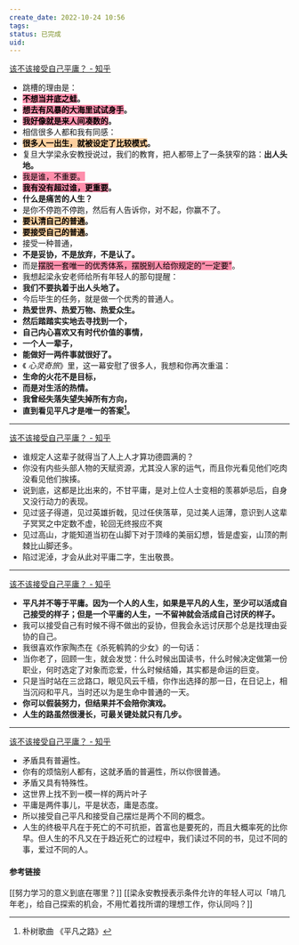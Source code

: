 ```yaml
---
create_date: 2022-10-24 10:56
tags: 
status: 已完成 
uid: 
---
```

[该不该接受自己平庸？ - 知乎](https://www.zhihu.com/question/558550775/answer/2710839431)

- 跳槽的理由是：
- **<mark style="background: #FF5582A6;">不想当井底之蛙</mark>。**
- **<mark style="background: #FF5582A6;">想去有风暴的大海里试试身手</mark>。**
- **<mark style="background: #FF5582A6;">我好像就是来人间凑数的</mark>。**
- 相信很多人都和我有同感：
- **<mark style="background: #FFB86CA6;">很多人一出生，就被设定了比较模式</mark>。**
- 复旦大学梁永安教授说过，我们的教育，把人都带上了一条狭窄的路：**出人头地。**
- <mark style="background: #FF5582A6;">我是谁，不重要。</mark>
- **<mark style="background: #FF5582A6;">我有没有超过谁，更重要</mark>。**
- **什么是痛苦的人生？**
- 是你不停跑不停跑，然后有人告诉你，对不起，你赢不了。
- **<mark style="background: #FFB86CA6;">要认清自己的普通</mark>。**
- **<mark style="background: #FFB86CA6;">要接受自己的普通</mark>。**
- 接受一种普通，
- **不是妥协，不是放弃，不是认了。**
- 而是<mark style="background: #FF5582A6;">摆脱一套唯一的优秀体系，摆脱别人给你规定的“一定要”</mark>。
- 我想起梁永安老师给所有年轻人的那句提醒：
- **我们不要执着于出人头地了。**
- 今后毕生的任务，就是做一个优秀的普通人。
- **热爱世界、热爱万物、热爱众生。**
- **然后踏踏实实地去寻找到一个，**
- **自己内心喜欢又有时代价值的事情，**
- **一个人一辈子，**
- **能做好一两件事就很好了。**
- 《 _心灵奇旅_》里，这一幕安慰了很多人，我想和你再次重温：
- **生命的火花不是目标，**
- **而是对生活的热情。**
- **我曾经失落失望失掉所有方向，**
- **直到看见平凡才是唯一的答案[^1]。**
---
[该不该接受自己平庸？ - 知乎](https://www.zhihu.com/question/558550775/answer/2711077957)

- 谁规定人这辈子就得当了人上人才算功德圆满的？
- 你没有内些头部人物的天赋资源，尤其没人家的运气，而且你光看见他们吃肉没看见他们挨揍。
- 说到底，这都是比出来的，不甘平庸，是对上位人士变相的羡慕妒忌后，自身又没行动力的表现。
- 见过竖子得道，见过英雄折戟，见过任侠落草，见过美人运薄，意识到人这辈子冥冥之中定数不虚，轮回无终报应不爽
- 见过高山，才能知道当初在山脚下对于顶峰的美丽幻想，皆是虚妄，山顶的荆棘比山脚还多。
- 陷过泥淖，才会从此对平庸二字，生出敬畏。
---
[该不该接受自己平庸？ - 知乎](https://www.zhihu.com/question/558550775/answer/2710764234)

- **平凡并不等于平庸。因为一个人的人生，如果是平凡的人生，至少可以活成自己接受的样子；但是一个平庸的人生，一不留神就会活成自己讨厌的样子。**
- 我可以接受自己有时候不得不做出的妥协，但我会永远讨厌那个总是找理由妥协的自己。
- 我很喜欢作家陶杰在《杀死鹌鹑的少女》的一句话：
- 当你老了，回顾一生，就会发觉：什么时候出国读书，什么时候决定做第一份职业，何时选定了对象而恋爱，什么时候结婚，其实都是命运的巨变。
- 只是当时站在三岔路口，眼见风云千樯，你作出选择的那一日，在日记上，相当沉闷和平凡，当时还以为是生命中普通的一天。
- **你可以假装努力，但结果并不会陪你演戏。**
- **人生的路虽然很漫长，可最关键处就只有几步。**
---
[该不该接受自己平庸？ - 知乎](https://www.zhihu.com/question/558550775/answer/2711603865)

- 矛盾具有普遍性。
- 你有的烦恼别人都有，这就矛盾的普遍性，所以你很普通。
- 矛盾又具有特殊性。
- 这世界上找不到一模一样的两片叶子
- 平庸是两件事儿，平是状态，庸是态度。
- 所以接受自己平凡和接受自己摆烂是两个不同的概念。
- 人生的终极平凡在于死亡的不可抗拒，首富也是要死的，而且大概率死的比你早。但人生的不凡又在于趋近死亡的过程中，我们读过不同的书，见过不同的事，爱过不同的人。

#### 参考链接
[[努力学习的意义到底在哪里？]]
[[梁永安教授表示条件允许的年轻人可以「啃几年老」，给自己探索的机会，不用忙着找所谓的理想工作，你认同吗？]]

[^1]: 朴树歌曲 《平凡之路》
